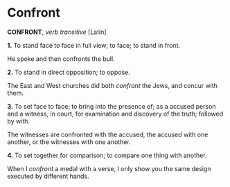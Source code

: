 # Confront

**CONFRONT**, _verb transitive_ \[Latin\]

**1.** To stand face to face in full view; to face; to stand in front.

He spoke and then confronts the bull.

**2.** To stand in direct opposition; to oppose.

The East and West churches did both _confront_ the Jews, and concur with them.

**3.** To set face to face; to bring into the presence of; as a accused person and a witness, in court, for examination and discovery of the truth; followed by with.

The witnesses are confronted with the accused, the accused with one another, or the witnesses with one another.

**4.** To set together for comparison; to compare one thing with another.

When I _confront_ a medal with a verse, I only show you the same design executed by different hands.